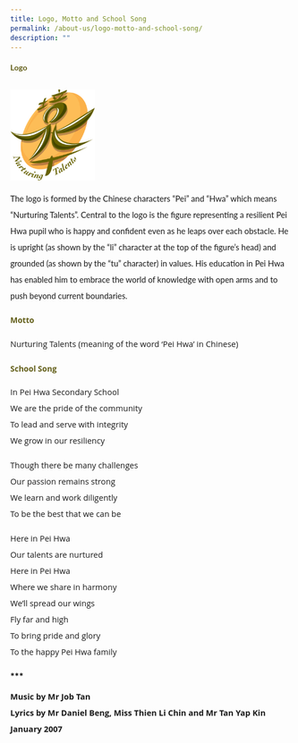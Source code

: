 ```yaml
---
title: Logo, Motto and School Song
permalink: /about-us/logo-motto-and-school-song/
description: ""
---
```

<h4 style="color:#635f1a;font-weight:bold;font-family:Lato">Logo</h4>
<img style="width:30%; margin-top: 12px; align:left;" src="/images/logo.png" />
<p style="font-size:14.5px; line-height:2;margin-top:15px; font-family:Lato">
The logo is formed by the Chinese characters &ldquo;Pei&rdquo; and &ldquo;Hwa&rdquo; which means &ldquo;Nurturing Talents&rdquo;. Central to the logo is the figure representing a resilient Pei Hwa pupil who is happy and confident even as he leaps over each obstacle. He is upright (as shown by the &ldquo;li&rdquo; character at the top of the figure&rsquo;s head) and grounded (as shown by the &ldquo;tu&rdquo; character) in values. His education in Pei Hwa has enabled him to embrace the world of knowledge with open arms and to push beyond current boundaries.</p>


<h4 style="color:#635f1a;font-weight:bold;font-family:Open Sans">Motto</h4>
<p style="font-size:14.5px; line-height:2;margin-top:15px; font-family:Open Sans">
Nurturing Talents (meaning of the word &lsquo;Pei Hwa&rsquo; in Chinese)</p>

<h4 style="color:#635f1a;font-weight:bold;font-family:Open Sans">School Song</h4>
<p style="font-size:14.5px; line-height:2;margin-top:15px; font-family:Open Sans">
In Pei Hwa Secondary School<br>We are the pride of the community<br>To lead and serve with integrity<br>We grow in our resiliency</p>

<p style="margin-top:15px;font-size:14.5px; line-height:2;font-family:Open Sans;">Though there be many challenges<br>Our passion remains strong<br>We learn and work diligently<br>To be the best that we can be</p>

<p style="margin:5px 0 20px; font-size:14.5px; line-height:2;font-family:Open Sans;">Here in Pei Hwa<br>Our talents are nurtured<br>Here in Pei Hwa<br>Where we share in harmony<br>We&rsquo;ll spread our wings<br>Fly far and high<br>To bring pride and glory<br>To the happy Pei Hwa family</p>
<p><strong>***</strong></p>

<p style="margin:5px 0 20px; font-size:14.5px; line-height:2;font-family:Open Sans;"><strong>Music by Mr Job Tan</strong>
<br>
<strong>Lyrics by Mr Daniel Beng, Miss Thien Li Chin and Mr Tan Yap Kin</strong>
	<br>
<strong>January 2007</strong></p>